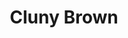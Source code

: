 ---
title: "Cluny Brown"
year: 1946
rating: 4
stars: "★★★★"
rewatched: false
permalink: "cluny-brown"
watched_on: 2023-07-08
---